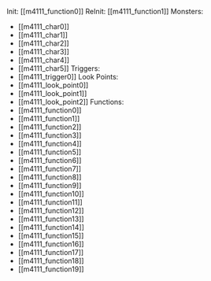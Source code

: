Init: [[m4111_function0]]
ReInit: [[m4111_function1]]
Monsters:
- [[m4111_char0]]
- [[m4111_char1]]
- [[m4111_char2]]
- [[m4111_char3]]
- [[m4111_char4]]
- [[m4111_char5]]
Triggers:
- [[m4111_trigger0]]
Look Points:
- [[m4111_look_point0]]
- [[m4111_look_point1]]
- [[m4111_look_point2]]
Functions:
- [[m4111_function0]]
- [[m4111_function1]]
- [[m4111_function2]]
- [[m4111_function3]]
- [[m4111_function4]]
- [[m4111_function5]]
- [[m4111_function6]]
- [[m4111_function7]]
- [[m4111_function8]]
- [[m4111_function9]]
- [[m4111_function10]]
- [[m4111_function11]]
- [[m4111_function12]]
- [[m4111_function13]]
- [[m4111_function14]]
- [[m4111_function15]]
- [[m4111_function16]]
- [[m4111_function17]]
- [[m4111_function18]]
- [[m4111_function19]]
